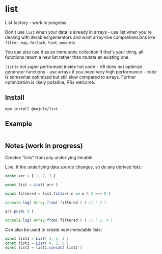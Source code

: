 # list

List factory - work in progress

Don't use `list` when your data is already in arrays - use list when you're
dealing with iterables/generators and want array-like comprehensions like
`filter`, `map`, `forEach`, `find`, `some` etc.

You can also use it as an immutable collection if that's your thing, all
functions return a new list rather than mutate an existing one.

`list` is not super performant inside hot code - V8 does not optimize generator
functions - use arrays if you need very high performance - code is somewhat
optimised but still slow compared to arrays. Further optimization is likely
possible, PRs welcome.

## Install

`npm install @mojule/list`

## Example

```javascript
```

## Notes (work in progress)

Creates "lists" from any underlying iterable

Live, if the underlying data source changes, so do any derived lists:

```javascript
const arr = [ 1, 2, 3 ]

const list = List( arr )

const filtered = list.filter( n => n % 2 === 0 )

console.log( Array.from( filtered ) ) // [ 2 ]

arr.push( 4 )

console.log( Array.from( filtered ) ) // [ 2, 4 ]
```

Can also be used to create new immutable lists:

```javascript
const list1 = List( 1, 2, 3 )
const list2 = List( 4, 5, 6 )
const list3 = list1.concat( list2 )
```